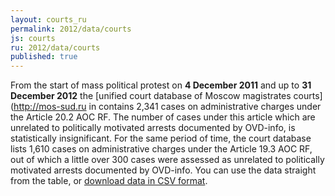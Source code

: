 ```yaml
---
layout: courts_ru
permalink: 2012/data/courts
js: courts
ru: 2012/data/courts
published: true
---
```


From the start of mass political protest on **4 December 2011** and up to **31 December 2012** the [unified court database of Moscow magistrates courts](http://mos-sud.ru in contains 2,341 cases on administrative charges under the Article 20.2 AOC RF. The number of cases under this article which are unrelated to politically motivated arrests documented by OVD-info, is statistically insignificant. For the same period of time, the court database lists 1,610 cases on administrative charges under the Article 19.3 AOC RF, out of which a little over 300 cases were assessed as unrelated to politically motivated arrests documented by OVD-info. You can use the data straight from the table, or [download data in CSV format](https://docs.google.com/spreadsheet/pub?key=0AqL_R49TiUuAdGpDMUphai0wemI4NXBkQ3BBUTJpYWc&single=true&gid=1&output=csv).